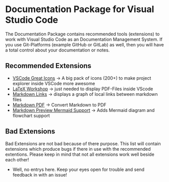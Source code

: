 # Documentation Package for Visual Studio Code

The Documentation Package contains recommended tools (extensions) to work with Visual Studio Code as an Documentation Management System. If you use Git-Platforms (example GitHub or GitLab) as well, then you will have a total control about your documentation or notes.

## Recommended Extensions
- [VSCode Great Icons](https://marketplace.visualstudio.com/items?itemName=emmanuelbeziat.vscode-great-icons) -> A big pack of icons (200+) to make project explorer inside VSCode more awesome
- [LaTeX Workshop](https://marketplace.visualstudio.com/items?itemName=James-Yu.latex-workshop) -> just needed to display PDF-Files inside VScode
- [Markdown Links](https://marketplace.visualstudio.com/items?itemName=tchayen.markdown-links) -> displays a graph of local links between markdown files
- [Markdown PDF](https://marketplace.visualstudio.com/items?itemName=yzane.markdown-pdf) -> Convert Markdown to PDF
- [Markdown Preview Mermaid Support](https://marketplace.visualstudio.com/items?itemName=bierner.markdown-mermaid) -> Adds Mermaid diagram and flowchart support

## Bad Extensions
Bad Extensions are not bad because of there purpose. This list will contain extensions which produce bugs if there in use with the recommended extentions. Please keep in mind that not all extensions work well beside each other!

- Well, no entrys here. Keep your eyes open for trouble and send feedback in with an issue!


